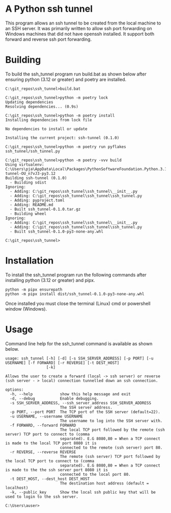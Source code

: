 # A Python ssh tunnel 
This program allows an ssh tunnel to be created from the local machine to an SSH server. It was primarily written to allow ssh port forwarding on Windows machines that did not have openssh installed. It support both forward and reverse ssh port forwarding.

# Building
To build the ssh_tunnel program run build.bat as shown below after ensuring python (3.12 or greater) and poetry are installed.

```
C:\git_repos\ssh_tunnel>build.bat

C:\git_repos\ssh_tunnel>python -m poetry lock
Updating dependencies
Resolving dependencies... (0.9s)

C:\git_repos\ssh_tunnel>python -m poetry install
Installing dependencies from lock file

No dependencies to install or update

Installing the current project: ssh-tunnel (0.1.0)

C:\git_repos\ssh_tunnel>python -m poetry run pyflakes ssh_tunnel/ssh_tunnel.py

C:\git_repos\ssh_tunnel>python -m poetry -vvv build
Using virtualenv: C:\Users\pja\AppData\Local\Packages\PythonSoftwareFoundation.Python.3.12_qbz5n2kfra8p0\LocalCache\Local\pypoetry\Cache\virtualenvs\ssh-tunnel-OU_n7vJ3-py3.12
Building ssh-tunnel (0.1.0)
  - Building sdist
Ignoring:
  - Adding: C:\git_repos\ssh_tunnel\ssh_tunnel\__init__.py
  - Adding: C:\git_repos\ssh_tunnel\ssh_tunnel\ssh_tunnel.py
  - Adding: pyproject.toml
  - Adding: README.md
  - Built ssh_tunnel-0.1.0.tar.gz
  - Building wheel
Ignoring:
  - Adding: C:\git_repos\ssh_tunnel\ssh_tunnel\__init__.py
  - Adding: C:\git_repos\ssh_tunnel\ssh_tunnel\ssh_tunnel.py
  - Built ssh_tunnel-0.1.0-py3-none-any.whl

C:\git_repos\ssh_tunnel>
```

# Installation
To install the ssh_tunnel program run the following commands after installing python (3.12 or greater) and pipx.

```
python -m pipx ensurepath
python -m pipx install dist/ssh_tunnel-0.1.0-py3-none-any.whl
```

Once installed you must close the terminal (Linux) cmd or powershell window (Windows).

# Usage
Command line help for the ssh_tunnel command is available as shown below.

```C:\Users\auser>ssh_tunnel -h
usage: ssh_tunnel [-h] [-d] [-s SSH_SERVER_ADDRESS] [-p PORT] [-u USERNAME] [-f FORWARD] [-r REVERSE] [-t DEST_HOST]
                  [-k]

Allows the user to create a forward (local -> ssh server) or reverse (ssh server - > local) connection tunnelled down an ssh connection.

options:
  -h, --help            show this help message and exit
  -d, --debug           Enable debugging.
  -s SSH_SERVER_ADDRESS, --ssh_server_address SSH_SERVER_ADDRESS
                        The SSH server address.
  -p PORT, --port PORT  The TCP port of the SSH server (default=22).
  -u USERNAME, --username USERNAME
                        The username to log into the SSH server with.
  -f FORWARD, --forward FORWARD
                        The local TCP port followed by the remote (ssh server) TCP port to connect to (comma
                        separated). E.G 8080,80 = When a TCP connect is made to the local TCP port 8080 it is
                        connected to the remote (ssh server) port 80.
  -r REVERSE, --reverse REVERSE
                        The remote (ssh server) TCP port followed by the local TCP port to connect to (comma
                        separated). E.G 8080,80 = When a TCP connect is made to the the ssh server port 8080 it is
                        connected to the local port 80.
  -t DEST_HOST, --dest_host DEST_HOST
                        The destination host address (default = localhost)
  -k, --public_key      Show the local ssh public key that will be used to login to the ssh server.

C:\Users\auser>

```